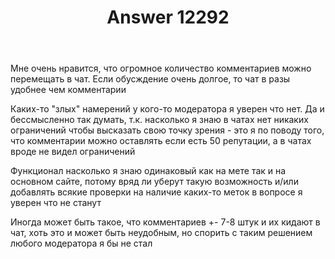 ﻿---
title: "Answer 12292"
se.owner.user_id: 385375
se.owner.display_name: "EzioMercer"
se.owner.link: "https://ru.meta.stackoverflow.com/users/385375/eziomercer"
se.answer_id: 12292
se.question_id: 12289
se.post_type: answer
se.is_accepted: False
---
<p>Мне очень нравится, что огромное количество комментариев можно перемещать в чат. Если обусждение очень долгое, то чат в разы удобнее чем комментарии</p>
<p>Каких-то &quot;злых&quot; намерений у кого-то модератора я уверен что нет. Да и бессмысленно так думать, т.к. насколько я знаю в чатах нет никаких ограничений чтобы высказать свою точку зрения - это я по поводу того, что комментарии можно оставлять если есть 50 репутации, а в чатах вроде не видел ограничений</p>
<p>Функционал насколько я знаю одинаковый как на мете так и на основном сайте, потому вряд ли уберут такую возможность и/или добавлять всякие проверки на наличие каких-то меток в вопросе я уверен что не станут</p>
<p>Иногда может быть такое, что комментариев +- 7-8 штук и их кидают в чат, хоть это и может быть неудобным, но спорить с таким решением любого модератора я бы не стал</p>
